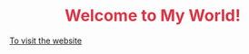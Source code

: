 <h1 style="text-align-last: center; color: #dc3545"><strong>Welcome to My World!</strong></h1>

[To visit the website](furkanmeraloglu.github.io)
